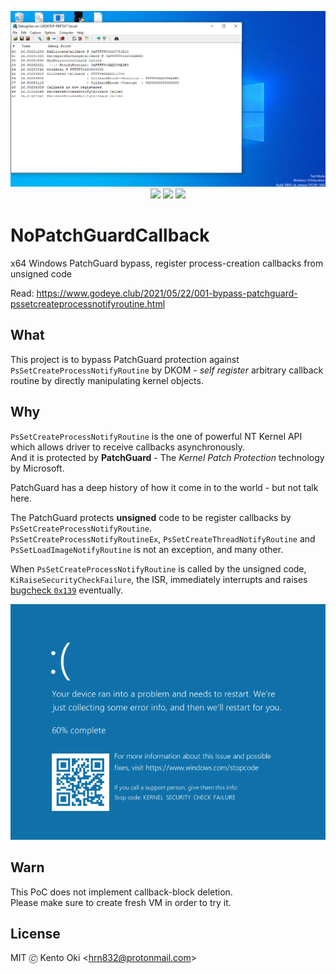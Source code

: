 <p align="center">
<img src="image.png">
  
<img src="https://img.shields.io/github/workflow/status/kkent030315/NoPatchGuardCallback/MSBuild?style=for-the-badge">
<img src="https://img.shields.io/badge/platform-win--64-00a2ed?style=for-the-badge">
<img src="https://img.shields.io/github/license/kkent030315/NoPatchGuardCallback?style=for-the-badge">
</p>

# NoPatchGuardCallback

x64 Windows PatchGuard bypass, register process-creation callbacks from unsigned code

Read: https://www.godeye.club/2021/05/22/001-bypass-patchguard-pssetcreateprocessnotifyroutine.html

## What

This project is to bypass PatchGuard protection against `PsSetCreateProcessNotifyRoutine` by DKOM - *self register* arbitrary callback routine by directly manipulating kernel objects.

## Why

`PsSetCreateProcessNotifyRoutine` is the one of powerful NT Kernel API which allows driver to receive callbacks asynchronously.  
And it is protected by **PatchGuard** - The *Kernel Patch Protection* technology by Microsoft.

PatchGuard has a deep history of how it come in to the world - but not talk here.  

The PatchGuard protects **unsigned** code to be register callbacks by `PsSetCreateProcessNotifyRoutine`.  
`PsSetCreateProcessNotifyRoutineEx`, `PsSetCreateThreadNotifyRoutine` and `PsSetLoadImageNotifyRoutine` is not an exception, and many other.

When `PsSetCreateProcessNotifyRoutine` is called by the unsigned code, `KiRaiseSecurityCheckFailure`, the ISR, immediately interrupts and raises [bugcheck `0x139`](https://docs.microsoft.com/en-US/windows-hardware/drivers/debugger/bug-check-0x139--kernel-security-check-failure) eventually.

![bugcheck 0x139](bugcheck0x139.png)

## Warn

This PoC does not implement callback-block deletion.  
Please make sure to create fresh VM in order to try it.

## License

MIT 🄫 Kento Oki \<hrn832@protonmail.com\>
